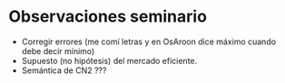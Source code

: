 # Observaciones seminario
* Corregir errores (me comí letras y en OsAroon dice máximo cuando debe decir mínimo)
* Supuesto (no hipótesis) del mercado eficiente.
* Semántica de CN2 ???
